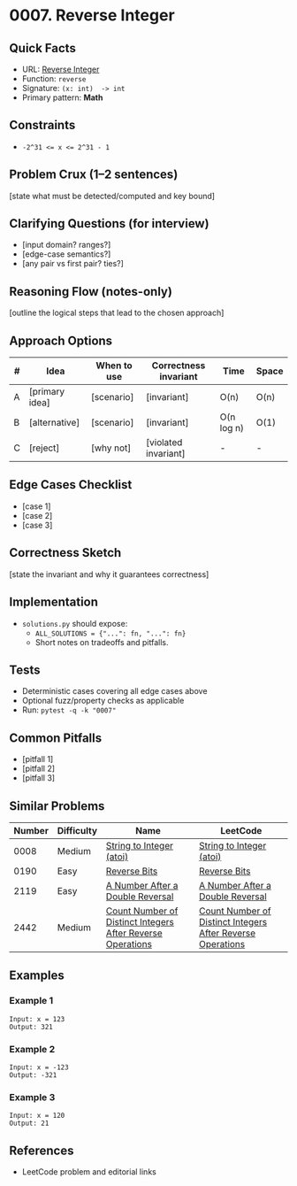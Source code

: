 # 0007. Reverse Integer

## Quick Facts

- URL: [Reverse Integer](https://leetcode.com/problems/reverse-integer/)
- Function: `reverse`
- Signature: `(x: int)  -> int`
- Primary pattern: **Math**

## Constraints

- `-2^31 <= x <= 2^31 - 1`

## Problem Crux (1–2 sentences)

[state what must be detected/computed and key bound]

## Clarifying Questions (for interview)

- [input domain? ranges?]
- [edge-case semantics?]
- [any pair vs first pair? ties?]

## Reasoning Flow (notes-only)

[outline the logical steps that lead to the chosen approach]

## Approach Options

| # | Idea | When to use | Correctness invariant | Time | Space |
|---|------|-------------|-----------------------|------|-------|
| A | [primary idea] | [scenario] | [invariant] | O(n) | O(n) |
| B | [alternative] | [scenario] | [invariant] | O(n log n) | O(1) |
| C | [reject] | [why not] | [violated invariant] | - | - |

## Edge Cases Checklist

- [case 1]
- [case 2]
- [case 3]

## Correctness Sketch

[state the invariant and why it guarantees correctness]

## Implementation

- `solutions.py` should expose:
  - `ALL_SOLUTIONS = {"...": fn, "...": fn}`
  - Short notes on tradeoffs and pitfalls.

## Tests

- Deterministic cases covering all edge cases above
- Optional fuzz/property checks as applicable
- Run: `pytest -q -k "0007"`

## Common Pitfalls

- [pitfall 1]
- [pitfall 2]
- [pitfall 3]

## Similar Problems

| Number | Difficulty | Name | LeetCode |
|---|---|---|---|
| 0008 | Medium | [String to Integer (atoi)](../0008-string-to-integer-atoi/readme.md) | [String to Integer (atoi)](https://leetcode.com/problems/string-to-integer-atoi/) |
| 0190 | Easy | [Reverse Bits](../0190-reverse-bits/readme.md) | [Reverse Bits](https://leetcode.com/problems/reverse-bits/) |
| 2119 | Easy | [A Number After a Double Reversal](../2119-a-number-after-a-double-reversal/readme.md) | [A Number After a Double Reversal](https://leetcode.com/problems/a-number-after-a-double-reversal/) |
| 2442 | Medium | [Count Number of Distinct Integers After Reverse Operations](../2442-count-number-of-distinct-integers-after-reverse-operations/readme.md) | [Count Number of Distinct Integers After Reverse Operations](https://leetcode.com/problems/count-number-of-distinct-integers-after-reverse-operations/) |

## Examples

### Example 1

```text
Input: x = 123
Output: 321
```

### Example 2

```text
Input: x = -123
Output: -321
```

### Example 3

```text
Input: x = 120
Output: 21
```

## References

- LeetCode problem and editorial links
